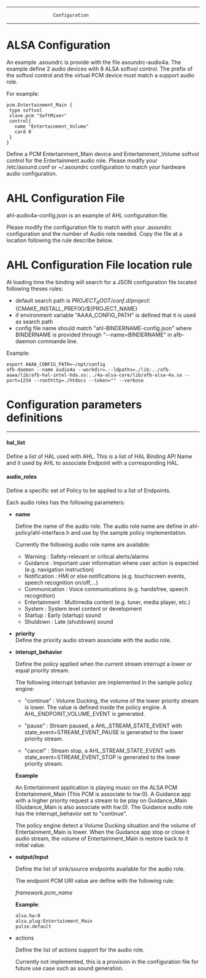 ------------------------------------------------------------------------
                     Configuration
------------------------------------------------------------------------

#  ALSA Configuration
An example .asoundrc is provide with the file asoundrc-audio4a.
The example define 2 audio devices with 8 ALSA softvol control. The prefix of the softvol control and the virtual PCM device must match a support audio role.

For example:
```
pcm.Entertainment_Main {
 type softvol
 slave.pcm "SoftMixer"
 control{
   name "Entertainment_Volume"
   card 0
 }
}
```


Define a PCM Entertainment_Main device and Entertainment_Volume softvol control for the Entertainment audio role.
Please modify your /etc/asound.conf or ~/.asoundrc configuration to match your hardware audio configuration.

# AHL Configuration File
ahl-audio4a-config.json is an example of AHL configuration file.

Please modify the configuration file to match with your .asoundrc configuration and the number of Audio role needed.
Copy the file at a location following the rule describe below.

# AHL Configuration File location rule

At loading time the binding will search for a JSON configuration file located following theses rules:

- default search path is $PROJECT_ROOT/conf.d/project:${CMAKE_INSTALL_PREFIX}/${PROJECT_NAME}
- if environment variable "AAAA_CONFIG_PATH" is defined that it is used as search path
- config file name should match "ahl-BINDERNAME-config.json" where BINDERNAME is provided through "--name=BINDERNAME" in afb-daemon commande line.

Example:

```
export AAAA_CONFIG_PATH=~/opt/config
afb-daemon --name audio4a --workdir=.--ldpaths=./lib:../afb-aaaa/lib/afb-hal-intel-hda.so:../4a-alsa-core/lib/afb-alsa-4a.so --port=1234 --roothttp=./htdocs --token="" --verbose

```
# Configuration parameters definitions
--------------------------------------

#### hal_list

 Define a list of HAL used with AHL. This is a list of HAL Binding API Name and it used by AHL to associate Endpoint with a corresponding HAL.

#### audio_roles

Define a specific set of Policy to be applied to a list of Endpoints.

Each audio roles has the following parameters:

- **name**

   Define the name of the audio role. The audio role name are define in ahl-policy/ahl-interface.h and use by the sample policy implementation.                  

   Currently the following audio role name are available:

   - Warning          : Safety-relevant or critical alerts/alarms
   - Guidance         : Important user information where user action is expected (e.g. navigation instruction)
   - Notification     : HMI or else notifications (e.g. touchscreen events, speech recognition on/off,...)
   - Communication    : Voice communications (e.g. handsfree, speech recognition)
   - Entertainment    : Multimedia content (e.g. tuner, media player, etc.)
   - System           : System level content or development
   - Startup          : Early (startup) sound
   - Shutdown         : Late (shutdown) sound


- **priority**         
Define the priority audio stream associate with the audio role.

- **interupt_behavior**

   Define the policy applied when the current stream interrupt a lower or equal priority stream.

   The following interrupt behavior are implemented in the sample policy engine:

   - "continue" : Volume Ducking, the volume of the lower priority stream is  lower. The value is defined inside the policy engine. A AHL_ENDPOINT_VOLUME_EVENT is generated.

   - "pause"    : Stream paused, a AHL_STREAM_STATE_EVENT with state_event=STREAM_EVENT_PAUSE is generated to the lower priority stream.

   - "cancel"   : Stream stop, a AHL_STREAM_STATE_EVENT with state_event=STREAM_EVENT_STOP is generated to the lower priority stream.

  **Example**

   An Entertainment application is playing music on the ALSA PCM Entertainment_Main (This PCM is associate to hw:0).
   A Guidance app with a higher priority request a stream to be play on Guidance_Main (Guidance_Main is also associate with hw:0).
   The Guidance audio role has the interrupt_behavior set to "continue".

   The policy engine detect a Volume Ducking situation and the volume of Entertainment_Main is lower.
   When the Guidance app stop or close it audio stream, the volume of Entertainment_Main is restore back to it initial value.

- **output/input**

  Define the list of sink/source endpoints available for the audio role.

  The endpoint PCM URI value are define with the following rule:

  *framework.pcm_name*

  **Example**:

  ```
  alsa.hw:0
  alsa.plug:Entertainment_Main
  pulse.default

  ```

- actions

  Define the list of actions support for the audio role.

  Currently not implemented, this is a provision in the configuration file for future use case such as sound generation.
